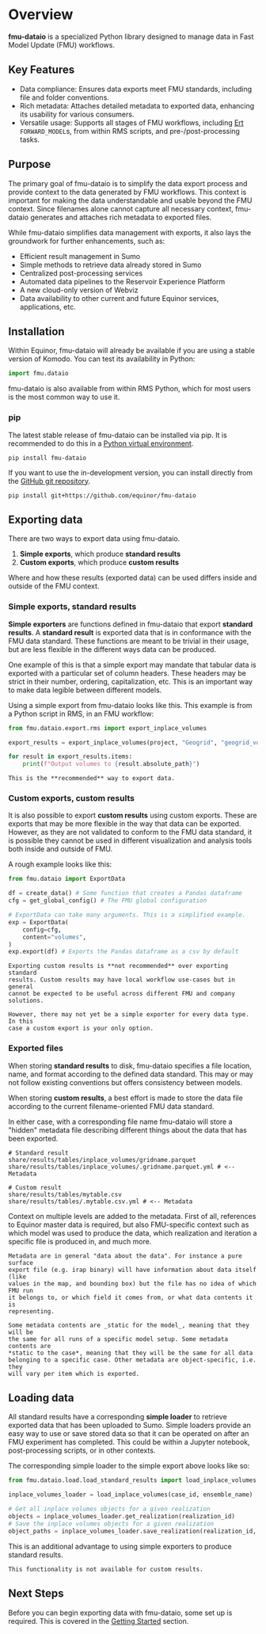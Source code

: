 # Overview

**fmu-dataio** is a specialized Python library designed to manage data in Fast
Model Update (FMU) workflows.

## Key Features

- Data compliance: Ensures data exports meet FMU standards, including
  file and folder conventions.
- Rich metadata: Attaches detailed metadata to exported data,
  enhancing its usability for various consumers.
- Versatile usage: Supports all stages of FMU workflows, including
  [Ert](https://github.com/equinor/ert) `FORWARD_MODEL`s, from within RMS
  scripts, and pre-/post-processing tasks.

## Purpose

The primary goal of fmu-dataio is to simplify the data export process and
provide context to the data generated by FMU workflows. This context is
important for making the data understandable and usable beyond the FMU
context. Since filenames alone cannot capture all necessary context,
fmu-dataio generates and attaches rich metadata to exported files.

While fmu-dataio simplifies data management with exports, it also lays the
groundwork for further enhancements, such as:

- Efficient result management in Sumo
- Simple methods to retrieve data already stored in Sumo
- Centralized post-processing services
- Automated data pipelines to the Reservoir Experience Platform
- A new cloud-only version of Webviz
- Data availability to other current and future Equinor services,
  applications, etc.

## Installation

Within Equinor, fmu-dataio will already be available if you are using a
stable version of Komodo. You can test its availability in Python:

```python
import fmu.dataio
```

fmu-dataio is also available from within RMS Python, which for most users is
the most common way to use it.

### pip

The latest stable release of fmu-dataio can be installed via pip. It is
recommended to do this in a [Python virtual
environment](https://docs.python.org/3/library/venv.html).

```shell
pip install fmu-dataio
```

If you want to use the in-development version, you can install directly from
the [GitHub git repository](https://github.com/equinor/fmu-dataio).

```shell
pip install git+https://github.com/equinor/fmu-dataio
```

## Exporting data

There are two ways to export data using fmu-dataio.

1. **Simple exports**, which produce **standard results**
2. **Custom exports**, which produce **custom results**

Where and how these results (exported data) can be used differs inside and
outside of the FMU context.

### Simple exports, standard results

**Simple exporters** are functions defined in fmu-dataio that export
**standard results**. A **standard result** is exported data that is in
conformance with the FMU data standard. These functions are meant to be
trivial in their usage, but are less flexible in the different ways data can
be produced.

One example of this is that a simple export may mandate that tabular data is
exported with a particular set of column headers. These headers may be strict
in their number, ordering, capitalization, etc. This is an important way to
make data legible between different models.

Using a simple export from fmu-dataio looks like this. This example is from a
Python script in RMS, in an FMU workflow:

```python
from fmu.dataio.export.rms import export_inplace_volumes

export_results = export_inplace_volumes(project, "Geogrid", "geogrid_volumes")

for result in export_results.items:
    print(f"Output volumes to {result.absolute_path}")
```

```{important}
This is the **recommended** way to export data.
```

### Custom exports, custom results

It is also possible to export **custom results** using custom exports. These
are exports that may be more flexible in the way that data can be exported.
However, as they are not validated to conform to the FMU data standard, it is
possible they cannot be used in different visualization and analysis tools
both inside and outside of FMU.

A rough example looks like this:

```python
from fmu.dataio import ExportData

df = create_data() # Some function that creates a Pandas dataframe
cfg = get_global_config() # The FMU global configuration

# ExportData can take many arguments. This is a simplified example.
exp = ExportData(
    config=cfg,
    content="volumes",
)
exp.export(df) # Exports the Pandas dataframe as a csv by default
```

```{warning}
Exporting custom results is **not recommended** over exporting standard
results. Custom results may have local workflow use-cases but in general
cannot be expected to be useful across different FMU and company
solutions.

However, there may not yet be a simple exporter for every data type. In this
case a custom export is your only option.
```

### Exported files

When storing **standard results** to disk, fmu-dataio specifies a file
location, name, and format according to the defined data standard. This may or
may not follow existing conventions but offers consistency between models.

When storing **custom results**, a best effort is made to store the data file
according to the current filename-oriented FMU data standard.

In either case, with a corresponding file name fmu-dataio will store a
"hidden" metadata file describing different things about the data that has
been exported.

```shell
# Standard result
share/results/tables/inplace_volumes/gridname.parquet
share/results/tables/inplace_volumes/.gridname.parquet.yml # <-- Metadata

# Custom result
share/results/tables/mytable.csv
share/results/tables/.mytable.csv.yml # <-- Metadata
```

Context on multiple levels are added to the metadata. First of all, references
to Equinor master data is required, but also FMU-specific context such as
which model was used to produce the data, which realization and iteration a
specific file is produced in, and much more.

```{note}
Metadata are in general "data about the data". For instance a pure surface
export file (e.g. irap binary) will have information about data itself (like
values in the map, and bounding box) but the file has no idea of which FMU run
it belongs to, or which field it comes from, or what data contents it is
representing.

Some metadata contents are _static for the model_, meaning that they will be
the same for all runs of a specific model setup. Some metadata contents are
*static to the case*, meaning that they will be the same for all data
belonging to a specific case. Other metadata are object-specific, i.e. they
will vary per item which is exported.
```

## Loading data

All standard results have a corresponding **simple loader** to retrieve
exported data that has been uploaded to Sumo. Simple loaders provide an easy
way to use or save stored data so that it can be operated on after an FMU
experiment has completed. This could be within a Jupyter notebook,
post-processing scripts, or in other contexts.

The corresponding simple loader to the simple export above looks like so:

```python
from fmu.dataio.load.load_standard_results import load_inplace_volumes

inplace_volumes_loader = load_inplace_volumes(case_id, ensemble_name)

# Get all inplace volumes objects for a given realization
objects = inplace_volumes_loader.get_realization(realization_id)
# Save the inplace volumes objects for a given realization
object_paths = inplace_volumes_loader.save_realization(realization_id, folder_path)
```

This is an additional advantage to using simple exporters to produce standard
results.

```{warning}
This functionality is not available for custom results.
```

## Next Steps

Before you can begin exporting data with fmu-dataio, some set up is required.
This is covered in the [Getting Started](getting_started.md) section.
